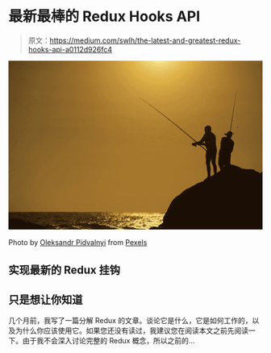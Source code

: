 # 最新最棒的 Redux Hooks API

> 原文：<https://medium.com/swlh/the-latest-and-greatest-redux-hooks-api-a0112d926fc4>

![](img/9f52bb110c683027edf39cda22aa6b09.png)

Photo by [Oleksandr Pidvalnyi](https://www.pexels.com/@freestockpro?utm_content=attributionCopyText&utm_medium=referral&utm_source=pexels) from [Pexels](https://www.pexels.com/photo/action-backlit-beach-dawn-319934/?utm_content=attributionCopyText&utm_medium=referral&utm_source=pexels)

## 实现最新的 Redux 挂钩

## 只是想让你知道

几个月前，我写了一篇分解 Redux 的文章。谈论它是什么，它是如何工作的，以及为什么你应该使用它。如果您还没有读过，我建议您在阅读本文之前先阅读一下。由于我不会深入讨论完整的 Redux 概念，所以之前的…